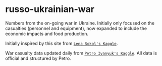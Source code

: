 # russo-ukrainian-war

Numbers from the on-going war in Ukraine. Initially only focused on the casualties (personnel and equipment), now expanded to include the economic impacts and food production.

Initially inspired by this site from [`Lena Sokol's Kaggle`](https://www.kaggle.com/code/sokolheavy/2022-ukraine-russia-war-visualization).

War casualty data updated daily from [`Petro Ivanyuk's Kaggle`](https://www.kaggle.com/datasets/piterfm/2022-ukraine-russian-war). All data is official and structured by Petro.